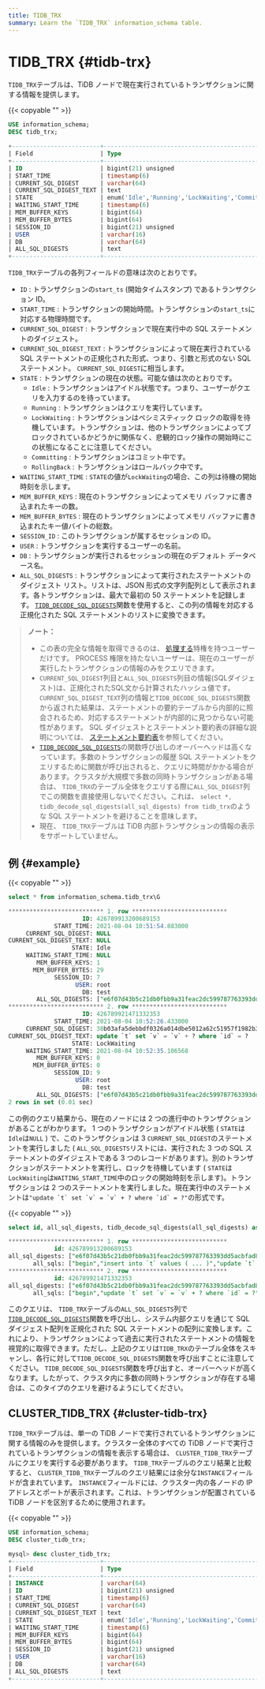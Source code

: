 ```yaml
---
title: TIDB_TRX
summary: Learn the `TIDB_TRX` information_schema table.
---
```


# TIDB_TRX {#tidb-trx}

`TIDB_TRX`テーブルは、TiDB ノードで現在実行されているトランザクションに関する情報を提供します。

{{< copyable "" >}}

```sql
USE information_schema;
DESC tidb_trx;
```

```sql
+-------------------------+-----------------------------------------------------------------+------+------+---------+-------+
| Field                   | Type                                                            | Null | Key  | Default | Extra |
+-------------------------+-----------------------------------------------------------------+------+------+---------+-------+
| ID                      | bigint(21) unsigned                                             | NO   | PRI  | NULL    |       |
| START_TIME              | timestamp(6)                                                    | YES  |      | NULL    |       |
| CURRENT_SQL_DIGEST      | varchar(64)                                                     | YES  |      | NULL    |       |
| CURRENT_SQL_DIGEST_TEXT | text                                                            | YES  |      | NULL    |       |
| STATE                   | enum('Idle','Running','LockWaiting','Committing','RollingBack') | YES  |      | NULL    |       |
| WAITING_START_TIME      | timestamp(6)                                                    | YES  |      | NULL    |       |
| MEM_BUFFER_KEYS         | bigint(64)                                                      | YES  |      | NULL    |       |
| MEM_BUFFER_BYTES        | bigint(64)                                                      | YES  |      | NULL    |       |
| SESSION_ID              | bigint(21) unsigned                                             | YES  |      | NULL    |       |
| USER                    | varchar(16)                                                     | YES  |      | NULL    |       |
| DB                      | varchar(64)                                                     | YES  |      | NULL    |       |
| ALL_SQL_DIGESTS         | text                                                            | YES  |      | NULL    |       |
+-------------------------+-----------------------------------------------------------------+------+------+---------+-------+
```

`TIDB_TRX`テーブルの各列フィールドの意味は次のとおりです。

-   `ID` : トランザクションの`start_ts` (開始タイムスタンプ) であるトランザクション ID。
-   `START_TIME` : トランザクションの開始時間。トランザクションの`start_ts`に対応する物理時間です。
-   `CURRENT_SQL_DIGEST` : トランザクションで現在実行中の SQL ステートメントのダイジェスト。
-   `CURRENT_SQL_DIGEST_TEXT` : トランザクションによって現在実行されている SQL ステートメントの正規化された形式、つまり、引数と形式のない SQL ステートメント。 `CURRENT_SQL_DIGEST`に相当します。
-   `STATE` : トランザクションの現在の状態。可能な値は次のとおりです。
    -   `Idle` : トランザクションはアイドル状態です。つまり、ユーザーがクエリを入力するのを待っています。
    -   `Running` : トランザクションはクエリを実行しています。
    -   `LockWaiting` : トランザクションはペシミスティック ロックの取得を待機しています。トランザクションは、他のトランザクションによってブロックされているかどうかに関係なく、悲観的ロック操作の開始時にこの状態になることに注意してください。
    -   `Committing` : トランザクションはコミット中です。
    -   `RollingBack` : トランザクションはロールバック中です。
-   `WAITING_START_TIME` : `STATE`の値が`LockWaiting`の場合、この列は待機の開始時刻を示します。
-   `MEM_BUFFER_KEYS` : 現在のトランザクションによってメモリ バッファに書き込まれたキーの数。
-   `MEM_BUFFER_BYTES` : 現在のトランザクションによってメモリ バッファに書き込まれたキー値バイトの総数。
-   `SESSION_ID` : このトランザクションが属するセッションの ID。
-   `USER` : トランザクションを実行するユーザーの名前。
-   `DB` : トランザクションが実行されるセッションの現在のデフォルト データベース名。
-   `ALL_SQL_DIGESTS` : トランザクションによって実行されたステートメントのダイジェスト リスト。リストは、JSON 形式の文字列配列として表示されます。各トランザクションは、最大で最初の 50 ステートメントを記録します。 [`TIDB_DECODE_SQL_DIGESTS`](/functions-and-operators/tidb-functions.md#tidb_decode_sql_digests)関数を使用すると、この列の情報を対応する正規化された SQL ステートメントのリストに変換できます。

> **ノート：**
>
> -   この表の完全な情報を取得できるのは、 [処理する](https://dev.mysql.com/doc/refman/8.0/en/privileges-provided.html#priv_process)特権を持つユーザーだけです。 PROCESS 権限を持たないユーザーは、現在のユーザーが実行したトランザクションの情報のみをクエリできます。
> -   `CURRENT_SQL_DIGEST`列目と`ALL_SQL_DIGESTS`列目の情報(SQLダイジェスト)は、正規化されたSQL文から計算されたハッシュ値です。 `CURRENT_SQL_DIGEST_TEXT`列の情報と`TIDB_DECODE_SQL_DIGESTS`関数から返された結果は、ステートメントの要約テーブルから内部的に照会されるため、対応するステートメントが内部的に見つからない可能性があります。 SQL ダイジェストとステートメント要約表の詳細な説明については、 [ステートメント要約表](/statement-summary-tables.md)を参照してください。
> -   [`TIDB_DECODE_SQL_DIGESTS`](/functions-and-operators/tidb-functions.md#tidb_decode_sql_digests)の関数呼び出しのオーバーヘッドは高くなっています。多数のトランザクションの履歴 SQL ステートメントをクエリするために関数が呼び出されると、クエリに時間がかかる場合があります。クラスタが大規模で多数の同時トランザクションがある場合は、 `TIDB_TRX`のテーブル全体をクエリする際に`ALL_SQL_DIGEST`列でこの関数を直接使用しないでください。これは、 `select *, tidb_decode_sql_digests(all_sql_digests) from tidb_trx`のような SQL ステートメントを避けることを意味します。
> -   現在、 `TIDB_TRX`テーブルは TiDB 内部トランザクションの情報の表示をサポートしていません。

## 例 {#example}

{{< copyable "" >}}

```sql
select * from information_schema.tidb_trx\G
```

```sql
*************************** 1. row ***************************
                     ID: 426789913200689153
             START_TIME: 2021-08-04 10:51:54.883000
     CURRENT_SQL_DIGEST: NULL
CURRENT_SQL_DIGEST_TEXT: NULL
                  STATE: Idle
     WAITING_START_TIME: NULL
        MEM_BUFFER_KEYS: 1
       MEM_BUFFER_BYTES: 29
             SESSION_ID: 7
                   USER: root
                     DB: test
        ALL_SQL_DIGESTS: ["e6f07d43b5c21db0fbb9a31feac2dc599787763393dd5acbfad80e247eb02ad5","04fa858fa491c62d194faec2ab427261cc7998b3f1ccf8f6844febca504cb5e9","b83710fa8ab7df8504920e8569e48654f621cf828afbe7527fd003b79f48da9e"]
*************************** 2. row ***************************
                     ID: 426789921471332353
             START_TIME: 2021-08-04 10:52:26.433000
     CURRENT_SQL_DIGEST: 38b03afa5debbdf0326a014dbe5012a62c51957f1982b3093e748460f8b00821
CURRENT_SQL_DIGEST_TEXT: update `t` set `v` = `v` + ? where `id` = ?
                  STATE: LockWaiting
     WAITING_START_TIME: 2021-08-04 10:52:35.106568
        MEM_BUFFER_KEYS: 0
       MEM_BUFFER_BYTES: 0
             SESSION_ID: 9
                   USER: root
                     DB: test
        ALL_SQL_DIGESTS: ["e6f07d43b5c21db0fbb9a31feac2dc599787763393dd5acbfad80e247eb02ad5","38b03afa5debbdf0326a014dbe5012a62c51957f1982b3093e748460f8b00821"]
2 rows in set (0.01 sec)
```

この例のクエリ結果から、現在のノードには 2 つの進行中のトランザクションがあることがわかります。 1 つのトランザクションがアイドル状態 ( `STATE`は`Idle`は`NULL` ) で、このトランザクションは 3 `CURRENT_SQL_DIGEST`のステートメントを実行しました ( `ALL_SQL_DIGESTS`リストには、実行された 3 つの SQL ステートメントのダイジェストである 3 つのレコードがあります)。別のトランザクションがステートメントを実行し、ロックを待機しています ( `STATE`は`LockWaiting`は`WAITING_START_TIME`中のロックの開始時刻を示します)。トランザクションは 2 つのステートメントを実行しました。現在実行中のステートメントは``"update `t` set `v` = `v` + ? where `id` = ?"``の形式です。

{{< copyable "" >}}

```sql
select id, all_sql_digests, tidb_decode_sql_digests(all_sql_digests) as all_sqls from information_schema.tidb_trx\G
```

```sql
*************************** 1. row ***************************
             id: 426789913200689153
all_sql_digests: ["e6f07d43b5c21db0fbb9a31feac2dc599787763393dd5acbfad80e247eb02ad5","04fa858fa491c62d194faec2ab427261cc7998b3f1ccf8f6844febca504cb5e9","b83710fa8ab7df8504920e8569e48654f621cf828afbe7527fd003b79f48da9e"]
       all_sqls: ["begin","insert into `t` values ( ... )","update `t` set `v` = `v` + ?"]
*************************** 2. row ***************************
             id: 426789921471332353
all_sql_digests: ["e6f07d43b5c21db0fbb9a31feac2dc599787763393dd5acbfad80e247eb02ad5","38b03afa5debbdf0326a014dbe5012a62c51957f1982b3093e748460f8b00821"]
       all_sqls: ["begin","update `t` set `v` = `v` + ? where `id` = ?"]
```

このクエリは、 `TIDB_TRX`テーブルの`ALL_SQL_DIGESTS`列で[`TIDB_DECODE_SQL_DIGESTS`](/functions-and-operators/tidb-functions.md#tidb_decode_sql_digests)関数を呼び出し、システム内部クエリを通じて SQL ダイジェスト配列を正規化された SQL ステートメントの配列に変換します。これにより、トランザクションによって過去に実行されたステートメントの情報を視覚的に取得できます。ただし、上記のクエリは`TIDB_TRX`のテーブル全体をスキャンし、各行に対して`TIDB_DECODE_SQL_DIGESTS`関数を呼び出すことに注意してください。 `TIDB_DECODE_SQL_DIGESTS`関数を呼び出すと、オーバーヘッドが高くなります。したがって、クラスタ内に多数の同時トランザクションが存在する場合は、このタイプのクエリを避けるようにしてください。

## CLUSTER_TIDB_TRX {#cluster-tidb-trx}

`TIDB_TRX`テーブルは、単一の TiDB ノードで実行されているトランザクションに関する情報のみを提供します。クラスター全体のすべての TiDB ノードで実行されているトランザクションの情報を表示する場合は、 `CLUSTER_TIDB_TRX`テーブルにクエリを実行する必要があります。 `TIDB_TRX`テーブルのクエリ結果と比較すると、 `CLUSTER_TIDB_TRX`テーブルのクエリ結果には余分な`INSTANCE`フィールドが含まれています。 `INSTANCE`フィールドには、クラスター内の各ノードの IP アドレスとポートが表示されます。これは、トランザクションが配置されている TiDB ノードを区別するために使用されます。

{{< copyable "" >}}

```sql
USE information_schema;
DESC cluster_tidb_trx;
```

```sql
mysql> desc cluster_tidb_trx;
+-------------------------+-----------------------------------------------------------------+------+------+---------+-------+
| Field                   | Type                                                            | Null | Key  | Default | Extra |
+-------------------------+-----------------------------------------------------------------+------+------+---------+-------+
| INSTANCE                | varchar(64)                                                     | YES  |      | NULL    |       |
| ID                      | bigint(21) unsigned                                             | NO   | PRI  | NULL    |       |
| START_TIME              | timestamp(6)                                                    | YES  |      | NULL    |       |
| CURRENT_SQL_DIGEST      | varchar(64)                                                     | YES  |      | NULL    |       |
| CURRENT_SQL_DIGEST_TEXT | text                                                            | YES  |      | NULL    |       |
| STATE                   | enum('Idle','Running','LockWaiting','Committing','RollingBack') | YES  |      | NULL    |       |
| WAITING_START_TIME      | timestamp(6)                                                    | YES  |      | NULL    |       |
| MEM_BUFFER_KEYS         | bigint(64)                                                      | YES  |      | NULL    |       |
| MEM_BUFFER_BYTES        | bigint(64)                                                      | YES  |      | NULL    |       |
| SESSION_ID              | bigint(21) unsigned                                             | YES  |      | NULL    |       |
| USER                    | varchar(16)                                                     | YES  |      | NULL    |       |
| DB                      | varchar(64)                                                     | YES  |      | NULL    |       |
| ALL_SQL_DIGESTS         | text                                                            | YES  |      | NULL    |       |
+-------------------------+-----------------------------------------------------------------+------+------+---------+-------+
```
